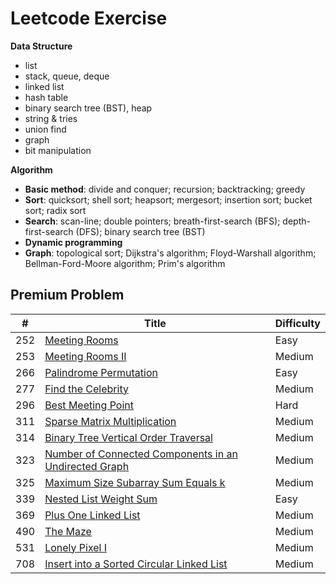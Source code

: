 # Leetcode Exercise

**Data Structure**

- list
- stack, queue, deque
- linked list
- hash table
- binary search tree (BST), heap
- string & tries
- union find
- graph
- bit manipulation

**Algorithm**

- **Basic method**: divide and conquer; recursion; backtracking; greedy
- **Sort**: quicksort; shell sort; heapsort; mergesort; insertion sort; bucket sort; radix sort
- **Search**: scan-line; double pointers; breath-first-search (BFS); depth-first-search (DFS); binary search tree (BST)
- **Dynamic programming**
- **Graph**: topological sort; Dijkstra's algorithm; Floyd-Warshall algorithm; Bellman-Ford-Moore algorithm; Prim's algorithm

## Premium Problem

|  #  | Title           |   Difficulty    |  
|-----|---------------- | --------------- | 
252 | [Meeting Rooms](https://github.com/Zidane-Han/myLeetcode/tree/master/Sort/252%20Meeting%20Rooms) | Easy    |||
253 | [Meeting Rooms II](https://github.com/Zidane-Han/myLeetcode/tree/master/Sort/253%20Meeting%20Rooms%20II) | Medium  |||
266 | [Palindrome Permutation](https://github.com/Zidane-Han/myLeetcode/tree/master/String/Palindrome/266%20Palindrome%20Permutation) | Easy  |||
277 | [Find the Celebrity](https://github.com/Zidane-Han/myLeetcode/tree/master/277%20Find%20the%20Celebrity) | Medium  |||
296 | [Best Meeting Point](https://github.com/Zidane-Han/myLeetcode/tree/master/296%20Best%20Meeting%20Point) | Hard  |||
311 | [Sparse Matrix Multiplication](https://github.com/Zidane-Han/myLeetcode/tree/master/Math/311%20Sparse%20Matrix%20Multiplication) | Medium  |||
314 | [Binary Tree Vertical Order Traversal](https://github.com/Zidane-Han/myLeetcode/tree/master/BST/314%20Bianry%20Tree%20Vertical%20Order%20Traversal) | Medium  |||
323 | [Number of Connected Components in an Undirected Graph](https://github.com/Zidane-Han/myLeetcode/tree/master/Union%20Find/323%20Number%20of%20Connected%20Components%20in%20an%20Undirected%20Graph) | Medium |||
325 | [Maximum Size Subarray Sum Equals k](https://github.com/Zidane-Han/myLeetcode/tree/master/325%20Maximum%20Size%20Subarray%20Sum%20Equals%20k) | Medium  |||
339 | [Nested List Weight Sum](https://github.com/Zidane-Han/myLeetcode/tree/master/BFS%20%26%20DFS/339%20Nested%20List%20Weight%20Sum) | Easy  |||
369 | [Plus One Linked List](https://github.com/Zidane-Han/myLeetcode/tree/master/Linked%20List/369%20Plus%20One%20Linked%20List) | Medium  |||
490 | [The Maze](https://github.com/Zidane-Han/myLeetcode/tree/master/BFS%20%26%20DFS/490%20The%20Maze) | Medium  |||
531 | [Lonely Pixel I](https://github.com/Zidane-Han/myLeetcode/tree/master/BFS%20%26%20DFS/531%20Lonely%20Pixel%20I) | Medium  |||
708 | [Insert into a Sorted Circular Linked List](https://github.com/Zidane-Han/myLeetcode/tree/master/Linked%20List/708%20Insert%20into%20a%20Cyclic%20Sorted%20List) | Medium  |||
